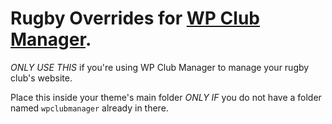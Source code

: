 # Rugby Overrides for [WP Club Manager](https://github.com/ClubPress/wp-club-manager).

*ONLY USE THIS* if you're using WP Club Manager to manage your rugby club's website.

Place this inside your theme's main folder *ONLY IF* you do not have a folder named `wpclubmanager` already in there.
